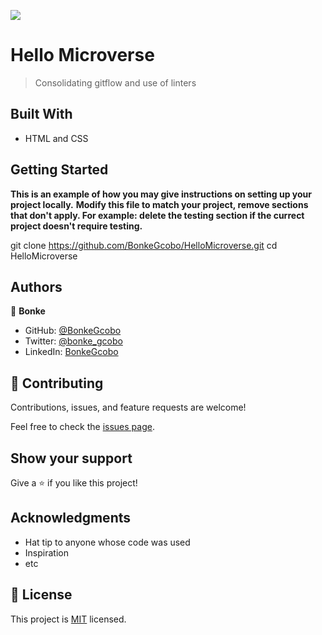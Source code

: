 ![](https://img.shields.io/badge/Microverse-blueviolet)

# Hello Microverse

> Consolidating gitflow and use of linters


## Built With

- HTML and CSS

## Getting Started

**This is an example of how you may give instructions on setting up your project locally.**
**Modify this file to match your project, remove sections that don't apply. For example: delete the testing section if the currect project doesn't require testing.**


git clone  https://github.com/BonkeGcobo/HelloMicroverse.git
cd HelloMicroverse


## Authors

👤 **Bonke**

- GitHub: [@BonkeGcobo](https://github.com/BonkeGcobo)
- Twitter: [@bonke_gcobo](https://twitter.com/bonke_gcobo)
- LinkedIn: [BonkeGcobo](https://linkedin.com/in/BonkeGcobo)


## 🤝 Contributing

Contributions, issues, and feature requests are welcome!

Feel free to check the [issues page](../../issues/).

## Show your support

Give a ⭐️ if you like this project!

## Acknowledgments

- Hat tip to anyone whose code was used
- Inspiration
- etc

## 📝 License

This project is [MIT](./MIT.md) licensed.
